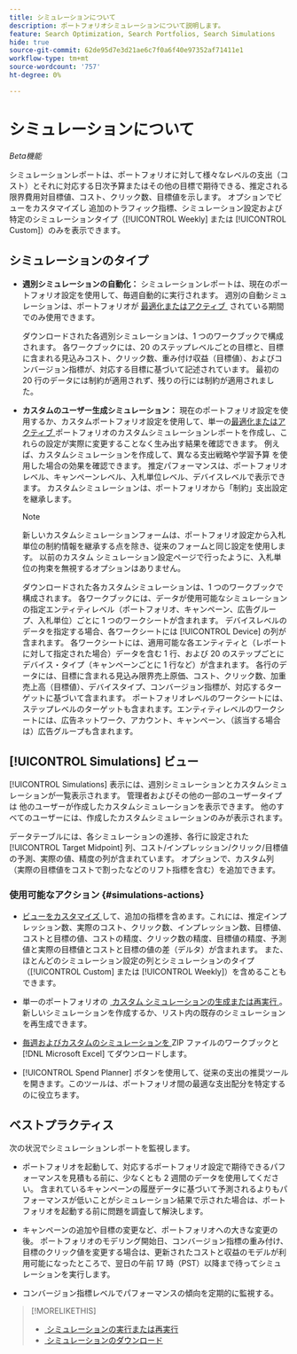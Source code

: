 ```yaml
---
title: シミュレーションについて
description: ポートフォリオシミュレーションについて説明します。
feature: Search Optimization, Search Portfolios, Search Simulations
hide: true
source-git-commit: 62de95d7e3d21ae6c7f0a6f40e97352af71411e1
workflow-type: tm+mt
source-wordcount: '757'
ht-degree: 0%

---
```


# シミュレーションについて

*Beta機能*

シミュレーションレポートは、ポートフォリオに対して様々なレベルの支出（コスト）とそれに対応する日次予算またはその他の目標で期待できる、推定される限界費用対目標値、コスト、クリック数、目標値を示します。 オプションでビューをカスタマイズし <!-- add link --> 追加のトラフィック指標、シミュレーション設定および特定のシミュレーションタイプ（[!UICONTROL Weekly] または [!UICONTROL Custom]）のみを表示できます。

<!-- Not available as of 6/21/25:
When the portfolio has a daily budget, you can optionally change the portfolio's spend target to any of the spend targets listed in the simulation.
-->

## シミュレーションのタイプ

* **週別シミュレーションの自動化：** シミュレーションレポートは、現在のポートフォリオ設定を使用して、毎週自動的に実行されます。 週別の自動シミュレーションは、ポートフォリオが [&#x200B; 最適化またはアクティブ &#x200B;](/help/search-social-commerce/new-ui/manage/portfolios/portfolio-about.md) されている期間でのみ使用できます。

  ダウンロードされた各週別シミュレーションは、1 つのワークブックで構成されます。 各ワークブックには、20 のステップレベルごとの目標と、目標に含まれる見込みコスト、クリック数、重み付け収益（目標値）、およびコンバージョン指標が、対応する目標に基づいて記述されています。 最初の 20 行のデータには制約が適用されず、残りの行には制約が適用されました。

* **カスタムのユーザー生成シミュレーション：** 現在のポートフォリオ設定を使用するか、カスタムポートフォリオ設定を使用して、単一の [&#x200B; 最適化またはアクティブ &#x200B;](/help/search-social-commerce/new-ui/manage/portfolios/portfolio-about.md) ポートフォリオのカスタムシミュレーションレポートを作成し、これらの設定が実際に変更することなく生み出す結果を確認できます。 例えば、カスタムシミュレーションを作成して、異なる支出戦略や学習予算 <!-- Not available yet:  , or without considering active constraints on bid units in the portfolio--> を使用した場合の効果を確認できます。 推定パフォーマンスは、ポートフォリオレベル、キャンペーンレベル、入札単位レベル、デバイスレベルで表示できます。 カスタムシミュレーションは、ポートフォリオから「制約」支出設定を継承します。

  >[!NOTE]
  >
  > 新しいカスタムシミュレーションフォームは、ポートフォリオ設定から入札単位の制約情報を継承する点を除き、従来のフォームと同じ設定を使用します。 以前のカスタム シミュレーション設定ページで行ったように、入札単位の拘束を無視するオプションはありません。

  ダウンロードされた各カスタムシミュレーションは、1 つのワークブックで構成されます。 各ワークブックには、データが使用可能なシミュレーションの指定エンティティレベル（ポートフォリオ、キャンペーン、広告グループ、入札単位）ごとに 1 つのワークシートが含まれます。 デバイスレベルのデータを指定する場合、各ワークシートには [!UICONTROL Device] の列が含まれます。 各ワークシートには、適用可能な各エンティティと（レポートに対して指定された場合）データを含む 1 行、および 20 のステップごとにデバイス・タイプ（キャンペーンごとに 1 行など）が含まれます。 各行のデータには、目標に含まれる見込み限界売上原価、コスト、クリック数、加重売上高（目標値）、デバイスタイプ、コンバージョン指標が、対応するターゲットに基づいて含まれます。 ポートフォリオレベルのワークシートには、ステップレベルのターゲットも含まれます。エンティティレベルのワークシートには、広告ネットワーク、アカウント、キャンペーン、（該当する場合は）広告グループも含まれます。   <!-- I don't see a Bid Units tab when specified; clarify when it is and isn't included -->

## [!UICONTROL Simulations] ビュー

[!UICONTROL Simulations] 表示には、週別シミュレーションとカスタムシミュレーションが一覧表示されます。 管理者およびその他の一部のユーザータイプは <!-- Verify which --> 他のユーザーが作成したカスタムシミュレーションを表示できます。 他のすべてのユーザーには、作成したカスタムシミュレーションのみが表示されます。

データテーブルには、各シミュレーションの進捗、各行に設定された [!UICONTROL Target Midpoint] 列、コスト/インプレッション/クリック/目標値の予測、実際の値、精度の列が含まれています。 オプションで、カスタム列（実際の目標値をコストで割ったなどのリフト指標を含む）を追加できます。

### 使用可能なアクション {#simulations-actions}

* [&#x200B; ビューをカスタマイズ &#x200B;](/help/search-social-commerce/common-tasks/data-views/custom-default-views-manage.md) して、追加の指標を含めます。これには、推定インプレッション数、実際のコスト、クリック数、インプレッション数、目標値、コストと目標の値、コストの精度、クリック数の精度、目標値の精度、予測値と実際の目標値とコストと目標の値の差（デルタ）が含まれます。 また、ほとんどのシミュレーション設定の列とシミュレーションのタイプ（[!UICONTROL Custom] または [!UICONTROL Weekly]）を含めることもできます。

* 単一のポートフォリオの [&#x200B; カスタム シミュレーションの生成または再実行 &#x200B;](simulation-create.md)。 新しいシミュレーションを作成するか、リスト内の既存のシミュレーションを再生成できます。

* [&#x200B; 毎週およびカスタムのシミュレーションを &#x200B;](simulation-download.md)ZIP ファイルのワークブックと [!DNL Microsoft Excel] てダウンロードします。

* [!UICONTROL Spend Planner] ボタンを使用して、従来の支出の推奨ツールを開きます。このツールは、ポートフォリオ間の最適な支出配分を特定するのに役立ちます。

## ベストプラクティス

次の状況でシミュレーションレポートを監視します。

* ポートフォリオを起動して、対応するポートフォリオ設定で期待できるパフォーマンスを見積もる前に、少なくとも 2 週間のデータを使用してください。 含まれているキャンペーンの履歴データに基づいて予測されるよりもパフォーマンスが低いことがシミュレーション結果で示された場合は、ポートフォリオを起動する前に問題を調査して解決します。

* キャンペーンの追加や目標の変更など、ポートフォリオへの大きな変更の後。 ポートフォリオのモデリング開始日、コンバージョン指標の重み付け、目標のクリック値を変更する場合は、更新されたコストと収益のモデルが利用可能になったところで、翌日の午前 17 時（PST）以降まで待ってシミュレーションを実行します。

* コンバージョン指標レベルでパフォーマンスの傾向を定期的に監視する。

>[!MORELIKETHIS]
>
>* [&#x200B; シミュレーションの実行または再実行 &#x200B;](simulation-create.md)
>* [&#x200B; シミュレーションのダウンロード &#x200B;](simulation-download.md)
